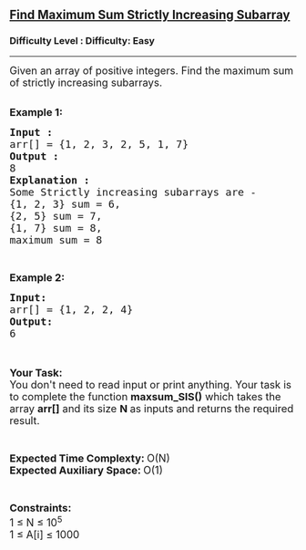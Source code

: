 <h2><a href="https://www.geeksforgeeks.org/problems/find-maximum-sum-strictly-increasing-subarray4443/1?page=3&status=unsolved&sortBy=accuracy">Find Maximum Sum Strictly Increasing Subarray</a></h2><h3>Difficulty Level : Difficulty: Easy</h3><hr><div class="problems_problem_content__Xm_eO"><p><span style="font-size: 18px;">Given an array of positive integers. Find the maximum sum of strictly increasing subarrays.</span><br>&nbsp;</p>
<p><span style="font-size: 18px;"><strong>Example 1:</strong></span></p>
<pre><span style="font-size: 18px;"><strong>Input : </strong>
arr[] = {1, 2, 3, 2, 5, 1, 7}
<strong>Output : </strong>
8
<strong>Explanation :</strong>
Some Strictly increasing subarrays are -
{1, 2, 3} sum = 6,
{2, 5} sum = 7,
{1, 7} sum = 8,
maximum sum = 8</span></pre>
<p>&nbsp;</p>
<p><span style="font-size: 18px;"><strong>Example 2:</strong></span></p>
<pre><span style="font-size: 18px;"><strong>Input:</strong>
arr[] = {1, 2, 2, 4}
<strong>Output:</strong>
6</span>
</pre>
<p><br><br><span style="font-size: 18px;"><strong>Your Task:&nbsp;&nbsp;</strong><br>You don't need to read input or print anything. Your task is to complete the function&nbsp;<strong>maxsum_SIS()</strong>&nbsp;which takes the array <strong>arr[]</strong> and its size <strong>N</strong><strong> </strong>as inputs and returns the required result.</span></p>
<p>&nbsp;</p>
<p><span style="font-size: 18px;"><strong>Expected Time Complexty: </strong>O(N)<br><strong>Expected Auxiliary Space: </strong>O(1)</span></p>
<p>&nbsp;</p>
<p><span style="font-size: 18px;"><strong>Constraints:</strong><br>1 ≤ N ≤ 10<sup>5</sup><br>1 ≤ A[i] ≤ 1000</span></p></div>